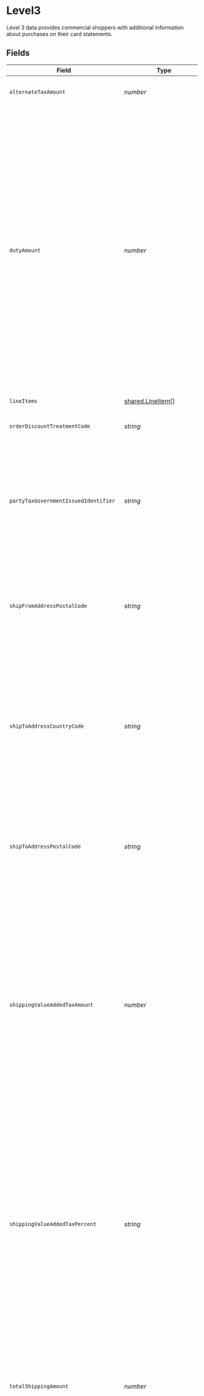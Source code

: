 # Level3

Level 3 data provides commercial shoppers with additional information about purchases on their card statements.


## Fields

| Field                                                                                                                                                                                                                                                                                                                                                                                                                                                                                                                             | Type                                                                                                                                                                                                                                                                                                                                                                                                                                                                                                                              | Required                                                                                                                                                                                                                                                                                                                                                                                                                                                                                                                          | Description                                                                                                                                                                                                                                                                                                                                                                                                                                                                                                                       |
| --------------------------------------------------------------------------------------------------------------------------------------------------------------------------------------------------------------------------------------------------------------------------------------------------------------------------------------------------------------------------------------------------------------------------------------------------------------------------------------------------------------------------------- | --------------------------------------------------------------------------------------------------------------------------------------------------------------------------------------------------------------------------------------------------------------------------------------------------------------------------------------------------------------------------------------------------------------------------------------------------------------------------------------------------------------------------------- | --------------------------------------------------------------------------------------------------------------------------------------------------------------------------------------------------------------------------------------------------------------------------------------------------------------------------------------------------------------------------------------------------------------------------------------------------------------------------------------------------------------------------------- | --------------------------------------------------------------------------------------------------------------------------------------------------------------------------------------------------------------------------------------------------------------------------------------------------------------------------------------------------------------------------------------------------------------------------------------------------------------------------------------------------------------------------------- |
| `alternateTaxAmount`                                                                                                                                                                                                                                                                                                                                                                                                                                                                                                              | *number*                                                                                                                                                                                                                                                                                                                                                                                                                                                                                                                          | :heavy_minus_sign:                                                                                                                                                                                                                                                                                                                                                                                                                                                                                                                | The amount added to the transaction for taxes.                                                                                                                                                                                                                                                                                                                                                                                                                                                                                    |
| `dutyAmount`                                                                                                                                                                                                                                                                                                                                                                                                                                                                                                                      | *number*                                                                                                                                                                                                                                                                                                                                                                                                                                                                                                                          | :heavy_minus_sign:                                                                                                                                                                                                                                                                                                                                                                                                                                                                                                                | Specifies the monetary value for an additional tax levied or tariff charged against the purchase of goods or services imported from another country. Taxes or tariffs (duties) are also charged for some forms of exports. The customs authorities for a country are usually the taxing body, and duties are enforceable by law. Synonyms include but are not limited to: tax, toll, excise, levy, charge, rate, fee, countervail, customs and price list.                                                                        |
| `lineItems`                                                                                                                                                                                                                                                                                                                                                                                                                                                                                                                       | [shared.LineItem](../../../sdk/models/shared/lineitem.md)[]                                                                                                                                                                                                                                                                                                                                                                                                                                                                       | :heavy_minus_sign:                                                                                                                                                                                                                                                                                                                                                                                                                                                                                                                | List Of line Items                                                                                                                                                                                                                                                                                                                                                                                                                                                                                                                |
| `orderDiscountTreatmentCode`                                                                                                                                                                                                                                                                                                                                                                                                                                                                                                      | *string*                                                                                                                                                                                                                                                                                                                                                                                                                                                                                                                          | :heavy_minus_sign:                                                                                                                                                                                                                                                                                                                                                                                                                                                                                                                | Indicates how the merchant is managing discounts.                                                                                                                                                                                                                                                                                                                                                                                                                                                                                 |
| `partyTaxGovernmentIssuedIdentifier`                                                                                                                                                                                                                                                                                                                                                                                                                                                                                              | *string*                                                                                                                                                                                                                                                                                                                                                                                                                                                                                                                          | :heavy_minus_sign:                                                                                                                                                                                                                                                                                                                                                                                                                                                                                                                | An identifier assigned by a government agency that is used by a Tax Authority to administer tax laws or by another government body to administer social and government programs.                                                                                                                                                                                                                                                                                                                                                  |
| `shipFromAddressPostalCode`                                                                                                                                                                                                                                                                                                                                                                                                                                                                                                       | *string*                                                                                                                                                                                                                                                                                                                                                                                                                                                                                                                          | :heavy_minus_sign:                                                                                                                                                                                                                                                                                                                                                                                                                                                                                                                | The portion of a party?s address that is the encoded representation of a geographic area to facilitate mail delivery services.                                                                                                                                                                                                                                                                                                                                                                                                    |
| `shipToAddressCountryCode`                                                                                                                                                                                                                                                                                                                                                                                                                                                                                                        | *string*                                                                                                                                                                                                                                                                                                                                                                                                                                                                                                                          | :heavy_minus_sign:                                                                                                                                                                                                                                                                                                                                                                                                                                                                                                                | A code that identifies the Country, a Geographic Area, that is recognized as an independent political unit in world affairs. Note: This data element is a child of the Country Code CDE and valid values are based on ISO standards.                                                                                                                                                                                                                                                                                              |
| `shipToAddressPostalCode`                                                                                                                                                                                                                                                                                                                                                                                                                                                                                                         | *string*                                                                                                                                                                                                                                                                                                                                                                                                                                                                                                                          | :heavy_minus_sign:                                                                                                                                                                                                                                                                                                                                                                                                                                                                                                                | The portion of a party?s address that is the encoded representation of a geographic area to facilitate mail delivery services.                                                                                                                                                                                                                                                                                                                                                                                                    |
| `shippingValueAddedTaxAmount`                                                                                                                                                                                                                                                                                                                                                                                                                                                                                                     | *number*                                                                                                                                                                                                                                                                                                                                                                                                                                                                                                                          | :heavy_minus_sign:                                                                                                                                                                                                                                                                                                                                                                                                                                                                                                                | Specifies the monetary value of the Value Added Tax (VAT) charged for either a line item or an entire transaction. VAT is a consumption tax levied on the sale of goods and services (a.k.a. Goods and Services Tax (GST)). VAT is an indirect tax, in that the tax is collected from someone other than the person who actually bears the cost of the tax.                                                                                                                                                                       |
| `shippingValueAddedTaxPercent`                                                                                                                                                                                                                                                                                                                                                                                                                                                                                                    | *string*                                                                                                                                                                                                                                                                                                                                                                                                                                                                                                                          | :heavy_minus_sign:                                                                                                                                                                                                                                                                                                                                                                                                                                                                                                                | Specifies the fixed ratio applied to the transaction for Value Added Tax for a line item or an entire transaction. VAT is a consumption tax levied on the sale of goods and services (a.k.a. Goods and Services Tax (GST)). VAT is an indirect tax, in that the tax is collected from someone other than the person who actually bears the cost of the tax.                                                                                                                                                                       |
| `totalShippingAmount`                                                                                                                                                                                                                                                                                                                                                                                                                                                                                                             | *number*                                                                                                                                                                                                                                                                                                                                                                                                                                                                                                                          | :heavy_minus_sign:                                                                                                                                                                                                                                                                                                                                                                                                                                                                                                                | Specifies the monetary value to be paid for the postage and related transportation to get a package from the shipping carrier to the consumer for all items purchased.                                                                                                                                                                                                                                                                                                                                                            |
| `totalTransactionDiscountAmount`                                                                                                                                                                                                                                                                                                                                                                                                                                                                                                  | *number*                                                                                                                                                                                                                                                                                                                                                                                                                                                                                                                          | :heavy_minus_sign:                                                                                                                                                                                                                                                                                                                                                                                                                                                                                                                | Specifies the monetary value to which the merchant applied a reduction (e.g., percentage or fixed amount) to a single line item of the purchase, the total purchase amount, or the tax portion of the transaction. If the reduction is for the taxable portion of the transaction, then the monetary value of the tax levied becomes a fixed purchase price reduction for the total transaction and the purchaser; yet the tax is still levied and collected against the reduced purchase amount and reported to the taxing body. |
| `transactionAdvices`                                                                                                                                                                                                                                                                                                                                                                                                                                                                                                              | [shared.TransactionAdvice](../../../sdk/models/shared/transactionadvice.md)[]                                                                                                                                                                                                                                                                                                                                                                                                                                                     | :heavy_minus_sign:                                                                                                                                                                                                                                                                                                                                                                                                                                                                                                                | List of transaction advices from American Express                                                                                                                                                                                                                                                                                                                                                                                                                                                                                 |
| `valueAddedTaxAmount`                                                                                                                                                                                                                                                                                                                                                                                                                                                                                                             | *number*                                                                                                                                                                                                                                                                                                                                                                                                                                                                                                                          | :heavy_minus_sign:                                                                                                                                                                                                                                                                                                                                                                                                                                                                                                                | Specifies the monetary value of the Value Added Tax (VAT) charged for either a line item or an entire transaction. VAT is a consumption tax levied on the sale of goods and services (a.k.a. Goods and Services Tax (GST)). VAT is an indirect tax, in that the tax is collected from someone other than the person who actually bears the cost of the tax.                                                                                                                                                                       |
| `valueAddedTaxInvoiceReferenceNumber`                                                                                                                                                                                                                                                                                                                                                                                                                                                                                             | *string*                                                                                                                                                                                                                                                                                                                                                                                                                                                                                                                          | :heavy_minus_sign:                                                                                                                                                                                                                                                                                                                                                                                                                                                                                                                | Identifies the additional subelement used to identify the value-added tax (VAT) invoice or tax receipt.                                                                                                                                                                                                                                                                                                                                                                                                                           |
| `valueAddedTaxPercent`                                                                                                                                                                                                                                                                                                                                                                                                                                                                                                            | *string*                                                                                                                                                                                                                                                                                                                                                                                                                                                                                                                          | :heavy_minus_sign:                                                                                                                                                                                                                                                                                                                                                                                                                                                                                                                | Specifies the fixed ratio applied to the transaction for Value Added Tax for a line item or an entire transaction. VAT is a consumption tax levied on the sale of goods and services (a.k.a. Goods and Services Tax (GST)). VAT is an indirect tax, in that the tax is collected from someone other than the person who actually bears the cost of the tax.                                                                                                                                                                       |